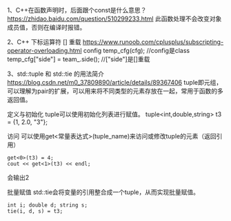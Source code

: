 1、C++在函数声明时，后面跟个const是什么意思？
https://zhidao.baidu.com/question/510299233.html
此函数处理不会改变对象成员值，否则在编译时报错。

2、C++ 下标运算符 [] 重载
https://www.runoob.com/cplusplus/subscripting-operator-overloading.html
    config temp_cfg(cfg);  //config是class
	temp_cfg["side"] = team_.side(); //["side"]是[]重载

3、std::tuple 和 std::tie 的用法简介
https://blog.csdn.net/m0_37809890/article/details/89367406
tuple即元组，可以理解为pair的扩展，可以用来将不同类型的元素存放在一起，常用于函数的多返回值。

定义与初始化
tuple可以使用初始化列表进行赋值。
tuple<int,double,string> t3 = {1, 2.0, "3"};

访问
可以使用get<常量表达式>(tuple_name)来访问或修改tuple的元素（返回引用）

    get<0>(t3) = 4;
    cout << get<1>(t3) << endl;
会输出2

批量赋值
std::tie会将变量的引用整合成一个tuple，从而实现批量赋值。

    int i; double d; string s;
    tie(i, d, s) = t3;


